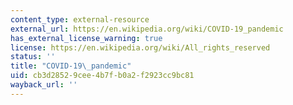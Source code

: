 ```yaml
---
content_type: external-resource
external_url: https://en.wikipedia.org/wiki/COVID-19_pandemic
has_external_license_warning: true
license: https://en.wikipedia.org/wiki/All_rights_reserved
status: ''
title: "COVID-19\_pandemic"
uid: cb3d2852-9cee-4b7f-b0a2-f2923cc9bc81
wayback_url: ''
---
```

